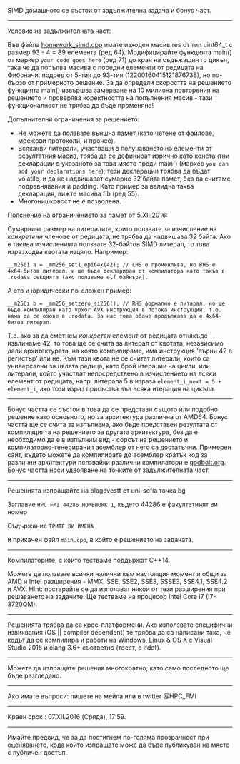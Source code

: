 SIMD домашното се състои от задължителна задача и бонус част.

---

Условие на задължителната част:

Във файла [homework_simd.cpp](https://github.com/savage309/HPC_FMI/blob/master/homeworks/homework_simd.cpp) имате изходен масив res от тип uint64_t с размер 93 - 4 = 89 елемента (ред 64). Модифицирайте функцията main() от маркер `your code goes here` (ред 71) до края на съдъжащия го цикъл, така че да попълва масива с поредни елементи от редицата на Фибоначи, подред от 5-тия до 93-тия (12200160415121876738), но по-бързо от примерното решение. За да определи скоростта на решението функцията main() извършва замерване на 10 милиона повторения на решението и проверява коректността на попълнения масив - тази функционалност не трябва да бъде променяна!

Допълнителни ограничения за решението:

* Не можете да ползвате външна памет (като четене от файлове, мрежови протоколи, и прочее).
* Всякакви литерали, участващи в получаването на елементи от резултатния масив, тряба да се дефинират изрично като константни декларации в указаното за това място преди main() (маркер `you can add your declarations here`); тези декларации трябва да бъдат volatile, и да не надвишават сумарно 32 байта памет, без да считаме подравнявания и padding. Като пример за валидна таква декларация, вижте масива fib (ред 55).
* Многонишковост не е позволена.

Пояснение на ограничението за памет от 5.XII.2016:

Сумарният размер на литералите, които ползвате за изчисление на *конкретени* членове от редицата, не трябва да надвишава 32 байта. Ако в такива изчисленията ползвате 32-байтов SIMD литерал, то това изразходва квотата изцяло. Например:

	__m256i a = _mm256_set1_epi64x(42); // LHS е променлива, но RHS е 4x64-битов литерал, и ще бъде деклариран от компилатора като такъв в .rodata секцията (ако ползваме elf байнъри).

А ето и юридически по-сложен пример:

	__m256i b = _mm256_setzero_si256(); // RHS формално е литарал, но ще бъде компилиран като vpxor AVX инструкция в потока инструкции, т.е. няма да се озове в .rodata. За нас това обаче продължава да е 4x64-битов литерал.

Т.е. ако за да сметнем *конкретен* елемент от редицата отнякъде извличаме 42, то това ще се счита за литерал от квотата, независимо дали архитектурата, на която компилираме, има инструкция 'върни 42 в регистър' или не. Към тази квота не се считат литерали, които са универсални за цялата редица, като брой итерации на цикли, или литерали, който участват непосредствено в изчислението на *всеки* елемент от редицата, напр. литерала 5 в израза `element_i_next = 5 + element_i`, ако този израз присъства във всяка итерация на цикъла.

---

Бонус частта се състои в това да се представи същото или подобно решение като основното, но за архитектура различна от AMD64. Бонус частта ще се счита за изпълнена, ако бъде представен резултата от компилацията на решението за другата архитектура, без да е необходимо да е в изпълним вид - сорсът на решението и компилаторно-генерирания асемблер от него са достатъчни. Примерен сайт, където можете да компилирате до асемблер кратък код за различни архитектури ползвайки различни компилатори е [godbolt.org](http://godbolt.org/). Бонус частта носи удвояване на точките от задължителната част.

---

Решенията изпращайте на blagovestt ет uni-sofia точка bg

Заглавие `HPC FMI 44286 HOMEWORK 1`, където 44286 е факултетният ви номер

Съдържание `ТРИТЕ ВИ ИМЕНА` 

и прикачен файл `main.cpp`, в който е решението на задачата.

---

Компилаторите, с които тестваме поддържат С++14. 

Можете да ползвате всички налични към настоящия момент и общи за AMD и Intel разширения - MMX, SSE, SSE2, SSE3, SSSE3, SSE4.1, SSE4.2 и AVX.
Hint: постарайте се да използват някои от тези разширения при решаването на задачите.
Ще тестваме на процесор Intel Core i7 (I7-3720QM).

---

Решенията трябва да са крос-платформени. Ако използвате специфични извиквания (OS || compiler dependent) те трябва да са написани така, че кодът да се компилира и работи на Windows, Linux & OS X с Visual Studio 2015 и clang 3.6+ съответно (тоест, с ifdef).

---

Можете да изпращате решения многократно, като само последното ще бъде разгледано.

---

Ако имате въпроси: пишете на мейла или в twitter @HPC_FMI

---

Краен срок : 07.ХII.2016 (Сряда), 17:59.

---

Имайте предвид, че за да постигнем по-голяма прозрачност при оценяването, кода който изпращате може да бъде публикуван на място с публичен достъп. 
